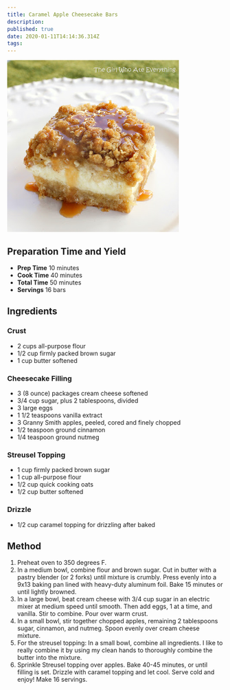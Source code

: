 ```yaml
---
title: Caramel Apple Cheesecake Bars
description:
published: true
date: 2020-01-11T14:14:36.314Z
tags:
---
```


![caramel-apple-cheesecake-bars.jpg](/images/cookbook/caramel-apple-cheesecake-bars.jpg)

## Preparation Time and Yield

- **Prep Time** 10 minutes
- **Cook Time** 40 minutes
- **Total Time** 50 minutes
- **Servings** 16 bars

## Ingredients

### Crust

- 2 cups all-purpose flour
- 1/2 cup firmly packed brown sugar
- 1 cup butter softened

### Cheesecake Filling

- 3 (8 ounce) packages cream cheese softened
- 3/4 cup sugar, plus 2 tablespoons, divided
- 3 large eggs
- 1 1/2 teaspoons vanilla extract
- 3 Granny Smith apples, peeled, cored and finely chopped
- 1/2 teaspoon ground cinnamon
- 1/4 teaspoon ground nutmeg

### Streusel Topping

- 1 cup firmly packed brown sugar
- 1 cup all-purpose flour
- 1/2 cup quick cooking oats
- 1/2 cup butter softened

### Drizzle

- 1/2 cup caramel topping for drizzling after baked

## Method

1. Preheat oven to 350 degrees F.
2. In a medium bowl, combine flour and brown sugar. Cut in butter with a pastry blender (or 2 forks) until mixture is crumbly. Press evenly into a 9x13 baking pan lined with heavy-duty aluminum foil. Bake 15 minutes or until lightly browned.
3. In a large bowl, beat cream cheese with 3/4 cup sugar in an electric mixer at medium speed until smooth. Then add eggs, 1 at a time, and vanilla. Stir to combine. Pour over warm crust.
4. In a small bowl, stir together chopped apples, remaining 2 tablespoons sugar, cinnamon, and nutmeg. Spoon evenly over cream cheese mixture.
5. For the streusel topping: In a small bowl, combine all ingredients. I like to really combine it by using my clean hands to thoroughly combine the butter into the mixture.
6. Sprinkle Streusel topping over apples. Bake 40-45 minutes, or until filling is set. Drizzle with caramel topping and let cool. Serve cold and enjoy! Make 16 servings.
